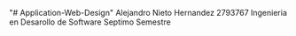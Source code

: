 "# Application-Web-Design" 
Alejandro Nieto Hernandez
2793767 
Ingenieria en Desarollo de Software
Septimo Semestre